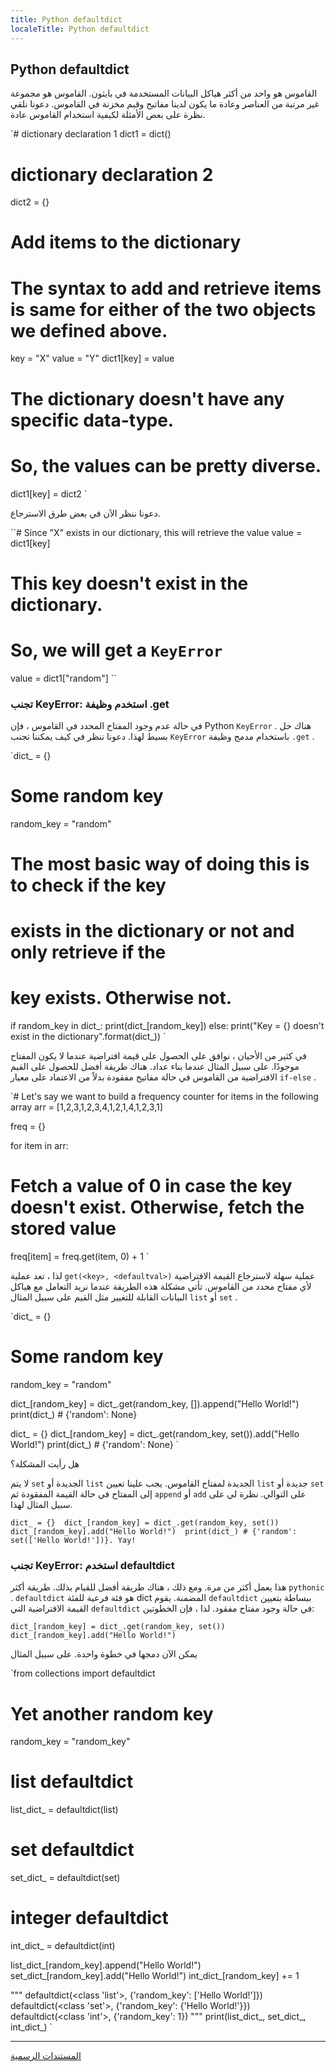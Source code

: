 ```yaml
---
title: Python defaultdict
localeTitle: Python defaultdict
---
```

## Python defaultdict

القاموس هو واحد من أكثر هياكل البيانات المستخدمة في بايثون. القاموس هو مجموعة غير مرتبة من العناصر وعادة ما يكون لدينا مفاتيح وقيم مخزنة في القاموس. دعونا نلقي نظرة على بعض الأمثلة لكيفية استخدام القاموس عادة.

 `# dictionary declaration 1 
 dict1 = dict() 
 
 # dictionary declaration 2 
 dict2 = {} 
 
 # Add items to the dictionary 
 # The syntax to add and retrieve items is same for either of the two objects we defined above. 
 key = "X" 
 value = "Y" 
 dict1[key] = value 
 
 # The dictionary doesn't have any specific data-type. 
 # So, the values can be pretty diverse. 
 dict1[key] = dict2 
` 

دعونا ننظر الآن في بعض طرق الاسترجاع.

 ``# Since "X" exists in our dictionary, this will retrieve the value 
 value = dict1[key] 
 
 # This key doesn't exist in the dictionary. 
 # So, we will get a `KeyError` 
 value = dict1["random"] 
`` 

### تجنب KeyError: استخدم وظيفة .get

في حالة عدم وجود المفتاح المحدد في القاموس ، فإن Python `KeyError` . هناك حل بسيط لهذا. دعونا ننظر في كيف يمكننا تجنب `KeyError` باستخدام مدمج وظيفة `.get` .

 `dict_ = {} 
 
 # Some random key 
 random_key = "random" 
 
 # The most basic way of doing this is to check if the key 
 # exists in the dictionary or not and only retrieve if the 
 # key exists. Otherwise not. 
 if random_key in dict_: 
  print(dict_[random_key]) 
 else: 
  print("Key = {} doesn't exist in the dictionary".format(dict_)) 
` 

في كثير من الأحيان ، نوافق على الحصول على قيمة افتراضية عندما لا يكون المفتاح موجودًا. على سبيل المثال عندما بناء عداد. هناك طريقة أفضل للحصول على القيم الافتراضية من القاموس في حالة مفاتيح مفقودة بدلاً من الاعتماد على معيار `if-else` .

 `# Let's say we want to build a frequency counter for items in the following array 
 arr = [1,2,3,1,2,3,4,1,2,1,4,1,2,3,1] 
 
 freq = {} 
 
 for item in arr: 
  # Fetch a value of 0 in case the key doesn't exist. Otherwise, fetch the stored value 
  freq[item] = freq.get(item, 0) + 1 
` 

لذا ، تعد عملية `get(<key>, <defaultval>)` عملية سهلة لاسترجاع القيمة الافتراضية لأي مفتاح محدد من القاموس. تأتي مشكلة هذه الطريقة عندما نريد التعامل مع هياكل البيانات القابلة للتغيير مثل القيم على سبيل المثال `list` أو `set` .

 `dict_ = {} 
 
 # Some random key 
 random_key = "random" 
 
 dict_[random_key] = dict_.get(random_key, []).append("Hello World!") 
 print(dict_) # {'random': None} 
 
 dict_ = {} 
 dict_[random_key] = dict_.get(random_key, set()).add("Hello World!") 
 print(dict_) # {'random': None} 
` 

هل رأيت المشكلة؟

لا يتم `set` الجديدة أو `list` الجديدة لمفتاح القاموس. يجب علينا تعيين `list` جديدة أو `set` إلى المفتاح في حالة القيمة المفقودة ثم `append` أو `add` على التوالي. نظرة لي على سبيل المثال لهذا.

 `dict_ = {} 
 dict_[random_key] = dict_.get(random_key, set()) 
 dict_[random_key].add("Hello World!") 
 print(dict_) # {'random': set(['Hello World!'])}. Yay! 
` 

### تجنب KeyError: استخدم defaultdict

هذا يعمل أكثر من مرة. ومع ذلك ، هناك طريقة أفضل للقيام بذلك. طريقة أكثر `pythonic` . `defaultdict` هو فئة فرعية للفئة dict المضمنة. يقوم `defaultdict` ببساطة بتعيين القيمة الافتراضية التي `defaultdict` في حالة وجود مفتاح مفقود. لذا ، فإن الخطوتين:

 `dict_[random_key] = dict_.get(random_key, set()) 
 dict_[random_key].add("Hello World!") 
` 

يمكن الآن دمجها في خطوة واحدة. على سبيل المثال

 `from collections import defaultdict 
 
 # Yet another random key 
 random_key = "random_key" 
 
 # list defaultdict 
 list_dict_ = defaultdict(list) 
 
 # set defaultdict 
 set_dict_ = defaultdict(set) 
 
 # integer defaultdict 
 int_dict_ = defaultdict(int) 
 
 list_dict_[random_key].append("Hello World!") 
 set_dict_[random_key].add("Hello World!") 
 int_dict_[random_key] += 1 
 
 """ 
  defaultdict(<class 'list'>, {'random_key': ['Hello World!']}) 
  defaultdict(<class 'set'>, {'random_key': {'Hello World!'}}) 
  defaultdict(<class 'int'>, {'random_key': 1}) 
 """ 
 print(list_dict_, set_dict_, int_dict_) 
` 

* * *

[المستندات الرسمية](https://docs.python.org/2/library/collections.html)